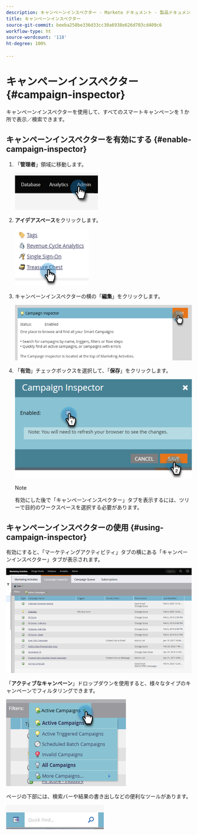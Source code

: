 ```yaml
---
description: キャンペーンインスペクター - Marketo ドキュメント - 製品ドキュメント
title: キャンペーンインスペクター
source-git-commit: beeba258be336d33cc30a6938e626d703cd409c6
workflow-type: ht
source-wordcount: '118'
ht-degree: 100%

---
```


# キャンペーンインスペクター {#campaign-inspector}

キャンペーンインスペクターを使用して、すべてのスマートキャンペーンを 1 か所で表示／検索できます。

## キャンペーンインスペクターを有効にする {#enable-campaign-inspector}

1. 「**管理者**」領域に移動します。

   ![](assets/campaign-inspector-1.png)

1. **アイデアスペース**&#x200B;をクリックします。

   ![](assets/campaign-inspector-2.png)

1. キャンペーンインスペクターの横の「**編集**」をクリックします。

   ![](assets/campaign-inspector-3.png)

1. 「**有効**」チェックボックスを選択して、「**保存**」をクリックします。

   ![](assets/campaign-inspector-4.png)

   >[!NOTE]
   >
   >有効にした後で「キャンペーンインスペクター」タブを表示するには、ツリーで目的のワークスペースを選択する必要があります。

## キャンペーンインスペクターの使用 {#using-campaign-inspector}

有効にすると、「マーケティングアクティビティ」タブの横にある「キャンペーンインスペクター」タブが表示されます。

![](assets/campaign-inspector-5.png)

「**アクティブなキャンペーン**」ドロップダウンを使用すると、様々なタイプのキャンペーンでフィルタリングできます。

![](assets/campaign-inspector-6.png)

ページの下部には、検索バーや結果の書き出しなどの便利なツールがあります。

![](assets/campaign-inspector-7.png)
